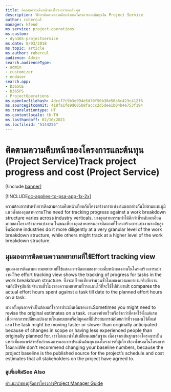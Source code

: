 ```yaml
---
title: ติดตามความคืบหน้าของโครงการและต้นทุน
description: วิธีการติดตามความคืบหน้าของโครงการและต้นทุนใน Project Service
author: ruhercul
manager: kfend
ms.service: project-operations
ms.custom:
- dyn365-projectservice
ms.date: 8/03/2018
ms.topic: article
ms.author: ruhercul
audience: Admin
search.audienceType:
- admin
- customizer
- enduser
search.app:
- D365CE
- D365PS
- ProjectOperations
ms.openlocfilehash: 4dccf7c9b3e994e5d39f50b38e50a6c423c412f6
ms.sourcegitcommit: 418fa1fe9d605b8faccc2d5dee1b04b4e753f194
ms.translationtype: HT
ms.contentlocale: th-TH
ms.lasthandoff: 02/10/2021
ms.locfileid: "5144256"
---
```

# <a name="track-project-progress-and-cost-project-service"></a><span data-ttu-id="e869a-103">ติดตามความคืบหน้าของโครงการและต้นทุน (Project Service)</span><span class="sxs-lookup"><span data-stu-id="e869a-103">Track project progress and cost (Project Service)</span></span>

[!include [banner](../includes/psa-now-project-operations.md)]

[!INCLUDE[cc-applies-to-psa-app-1x-2x](../includes/cc-applies-to-psa-app-1x-2x.md)]

<span data-ttu-id="e869a-104">ความต้องการสำหรับการติดตามความคืบหน้าเทียบกับโครงสร้างการแบ่งงานแตกต่างกันไปตามแผนภูมิแนวตั้งของอุตสาหกรรม</span><span class="sxs-lookup"><span data-stu-id="e869a-104">The need for tracking progress against a work breakdown structure varies across industry verticals.</span></span> <span data-ttu-id="e869a-105">บางอุตสาหกรรมทำได้ดีกว่าที่ระดับละเอียดมากของโครงสร้างการแบ่งงาน ในขณะที่บางอุตสาหกรรมอาจติดตามที่โครงสร้างการแบ่งงานระดับสูงขึ้น</span><span class="sxs-lookup"><span data-stu-id="e869a-105">Some industries do it more diligently at a very granular level of the work breakdown structure, while others might track at a higher level of the work breakdown structure.</span></span>  
  
## <a name="effort-tracking-view"></a><span data-ttu-id="e869a-106">มุมมองการติดตามความพยายามที่ใช้</span><span class="sxs-lookup"><span data-stu-id="e869a-106">Effort tracking view</span></span>  
<span data-ttu-id="e869a-107">มุมมองการติดตามความพยายามที่ใช้แสดงการติดตามของความคืบหน้าของงานในโครงสร้างการแบ่งงาน</span><span class="sxs-lookup"><span data-stu-id="e869a-107">The effort tracking view shows the tracking of progress for tasks in the work breakdown structure.</span></span> <span data-ttu-id="e869a-108">ซึ่งจะเปรียบเทียบจำนวนชั่วโมงของความพยายามจริงกับงานจนถึงปัจจุบันกับจำนวนชั่วโมงของความพยายามที่วางแผนไว้ที่จะใช้ไปกับงาน</span><span class="sxs-lookup"><span data-stu-id="e869a-108">It compares the actual effort hours spent against a task till date to the planned effort hours on a task.</span></span>  
  
<span data-ttu-id="e869a-109">บางครั้งคุณอาจจำเป็นต้องแก้ไขการประเมินเดิมของงาน</span><span class="sxs-lookup"><span data-stu-id="e869a-109">Sometimes you might need to revise the original estimates on a task.</span></span> <span data-ttu-id="e869a-110">งานอาจย้ายเร็วหรือช้ากว่าที่คาดไว้ตั้งแต่แรก เนื่องจากการเปลี่ยนแปลงภายในขอบเขตหรือมีบุคคลที่มีประสบการณ์น้อยกว่าที่วางแผนไว้ตั้งแต่แรก</span><span class="sxs-lookup"><span data-stu-id="e869a-110">The task might be moving faster or slower than originally anticipated because of changes in scope or having less experienced people than originally planned for.</span></span> <span data-ttu-id="e869a-111">เราไม่แนะนำให้เปลี่ยนเลขเส้นฐาน เนื่องจากเส้นฐานของโครงการเป็นแหล่งที่เผยแพร่สำหรับกำหนดการและการประเมินต้นทุนของโครงการที่ผู้เกี่ยวข้องทั้งหมดในโครงการได้ตกลง</span><span class="sxs-lookup"><span data-stu-id="e869a-111">We don't recommend changing your baseline numbers, because the project baseline is the published source for the project’s schedule and cost estimates that all stakeholders on the project have agreed to.</span></span>  
  
### <a name="see-also"></a><span data-ttu-id="e869a-112">ดูเพิ่มเติม</span><span class="sxs-lookup"><span data-stu-id="e869a-112">See Also</span></span>  
 [<span data-ttu-id="e869a-113">คำแนะนำของผู้จัดการโครงการ</span><span class="sxs-lookup"><span data-stu-id="e869a-113">Project Manager Guide</span></span>](../psa/project-manager-guide.md)
